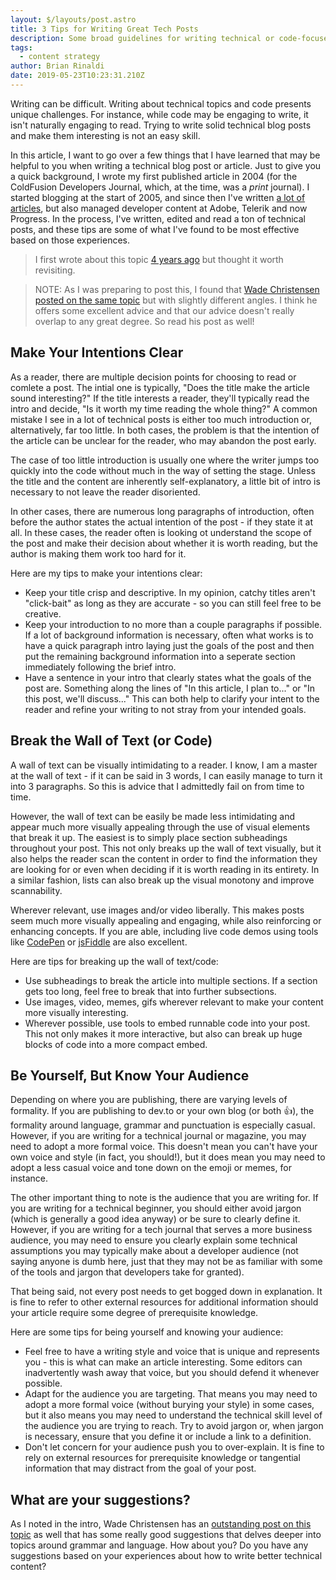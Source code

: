 ```yaml
---
layout: $/layouts/post.astro
title: 3 Tips for Writing Great Tech Posts
description: Some broad guidelines for writing technical or code-focused blog posts and articles
tags:
  - content strategy
author: Brian Rinaldi
date: 2019-05-23T10:23:31.210Z
---
```


Writing can be difficult. Writing about technical topics and code presents unique challenges. For instance, while code may be engaging to write, it isn't naturally engaging to read. Trying to write solid technical blog posts and make them interesting is not an easy skill.

In this article, I want to go over a few things that I have learned that may be helpful to you when writing a technical blog post or article. Just to give you a quick background, I wrote my first published article in 2004 (for the ColdFusion Developers Journal, which, at the time, was a _print_ journal). I started blogging at the start of 2005, and since then I've written [a lot of articles](https://remotesynthesis.com/publications/), but also managed developer content at Adobe, Telerik and now Progress. In the process, I've written, edited and read a ton of technical posts, and these tips are some of what I've found to be most effective based on those experiences.

> I first wrote about this topic [4 years ago](https://remotesynthesis.com/blog/writing-for-tech-audience) but thought it worth revisiting.

> NOTE: As I was preparing to post this, I found that [Wade Christensen posted on the same topic](https://dev.to/astuteape/a-guide-to-better-technical-writing-1mdg) but with slightly different angles. I think he offers some excellent advice and that our advice doesn't really overlap to any great degree. So read his post as well!

## Make Your Intentions Clear

As a reader, there are multiple decision points for choosing to read or comlete a post. The intial one is typically, "Does the title make the article sound interesting?" If the title interests a reader, they'll typically read the intro and decide, "Is it worth my time reading the whole thing?" A common mistake I see in a lot of technical posts is either too much introduction or, alternatively, far too little. In both cases, the problem is that the intention of the article can be unclear for the reader, who may abandon the post early.

The case of too little introduction is usually one where the writer jumps too quickly into the code without much in the way of setting the stage. Unless the title and the content are inherently self-explanatory, a little bit of intro is necessary to not leave the reader disoriented.

In other cases, there are numerous long paragraphs of introduction, often before the author states the actual intention of the post - if they state it at all. In these cases, the reader often is looking ot understand the scope of the post and make their decision about whether it is worth reading, but the author is making them work too hard for it.

Here are my tips to make your intentions clear:

* Keep your title crisp and descriptive. In my opinion, catchy titles aren't "click-bait" as long as they are accurate - so you can still feel free to be creative.
* Keep your introduction to no more than a couple paragraphs if possible. If a lot of background information is necessary, often what works is to have a quick paragraph intro laying just the goals of the post and then put the remaining background information into a seperate section immediately following the brief intro.
* Have a sentence in your intro that clearly states what the goals of the post are. Something along the lines of "In this article, I plan to..." or "In this post, we'll discuss..." This can both help to clarify your intent to the reader and refine your writing to not stray from your intended goals.

## Break the Wall of Text (or Code)

A wall of text can be visually intimidating to a reader. I know, I am a master at the wall of text - if it can be said in 3 words, I can easily manage to turn it into 3 paragraphs. So this is advice that I admittedly fail on from time to time.

However, the wall of text can be easily be made less intimidating and appear much more visually appealing through the use of visual elements that break it up. The easiest is to simply place section subheadings throughout your post. This not only breaks up the wall of text visually, but it also helps the reader scan the content in order to find the information they are looking for or even when deciding if it is worth reading in its entirety. In a similar fashion, lists can also break up the visual monotony and improve scannability.

Wherever relevant, use images and/or video liberally. This makes posts seem much more visually appealing and engaging, while also reinforcing or enhancing concepts. If you are able, including live code demos using tools like [CodePen](https://codepen.io/) or [jsFiddle](https://jsfiddle.net/) are also excellent.

Here are tips for breaking up the wall of text/code:

* Use subheadings to break the article into multiple sections. If a section gets too long, feel free to break that into further subsections.
* Use images, video, memes, gifs wherever relevant to make your content more visually interesting.
* Wherever possible, use tools to embed runnable code into your post. This not only makes it more interactive, but also can break up huge blocks of code into a more compact embed.

## Be Yourself, But Know Your Audience

Depending on where you are publishing, there are varying levels of formality. If you are publishing to dev.to or your own blog (or both 👍), the formality around language, grammar and punctuation is especially casual. However, if you are writing for a technical journal or magazine, you may need to adopt a more formal voice. This doesn't mean you can't have your own voice and style (in fact, you should!), but it does mean you may need to adopt a less casual voice and tone down on the emoji or memes, for instance.

The other important thing to note is the audience that you are writing for. If you are writing for a technical beginner, you should either avoid jargon (which is generally a good idea anyway) or be sure to clearly define it. However, if you are writing for a tech journal that serves a more business audience, you may need to ensure you clearly explain some technical assumptions you may typically make about a developer audience (not saying anyone is dumb here, just that they may not be as familiar with some of the tools and jargon that developers take for granted).

That being said, not every post needs to get bogged down in explanation. It is fine to refer to other external resources for additional information should your article require some degree of prerequisite knowledge.

Here are some tips for being yourself and knowing your audience:

* Feel free to have a writing style and voice that is unique and represents you - this is what can make an article interesting. Some editors can inadvertently wash away that voice, but you should defend it whenever possible.
* Adapt for the audience you are targeting. That means you may need to adopt a more formal voice (without burying your style) in some cases, but it also means you may need to understand the technical skill level of the audience you are trying to reach. Try to avoid jargon or, when jargon is necessary, ensure that you define it or include a link to a definition.
* Don't let concern for your audience push you to over-explain. It is fine to rely on external resources for prerequisite knowledge or tangential information that may distract from the goal of your post.

## What are your suggestions?

As I noted in the intro, Wade Christensen has an [outstanding post on this topic](https://dev.to/astuteape/a-guide-to-better-technical-writing-1mdg) as well that has some really good suggestions that delves deeper into topics around grammar and language. How about you? Do you have any suggestions based on your experiences about how to write better technical content?